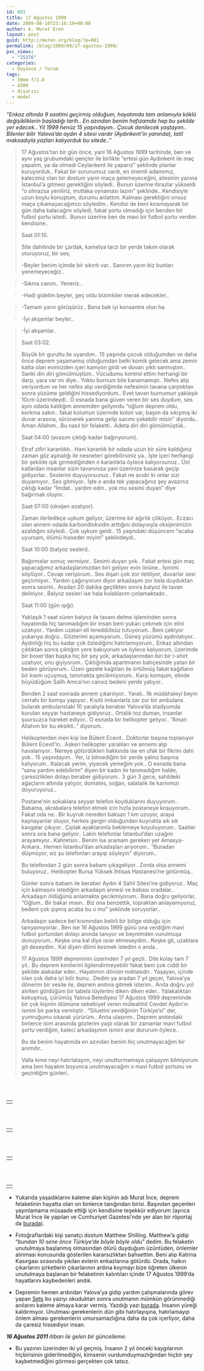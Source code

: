 ```yaml
---
id: 681
title: 17 Ağustos 1999
date: 2009-08-16T23:16:19+00:00
author: A. Murat Eren
layout: post
guid: http://meren.org/blog/?p=681
permalink: /blog/2009/08/17-agustos-1999/
pvc_views:
  - "25376"
categories:
  - Düşünce / Yorum
tags:
  - 50mm f/1.8
  - d300
  - dışarısı
  - model
---
```

_&#8220;Enkaz altında 9 saatimi geçirmiş olduğum, hayatımda tam anlamıyla köklü değişikliklerin başladığı tarih.. En azından benim hafızamda hep bu şekilde yer edecek.. Yıl 1999 henüz 15 yaşındayım.. Çocuk denilecek yaştayım.. Bilenler bilir Yalova&#8217;da aydın 4 sitesi vardır (Aydınkent&#8217;in yanında), tatil maksadıyla yazları kalıyorduk bu sitede..&#8221;_

> 17 Ağustos&#8217;tan bir gün önce, yani 16 Ağustos 1999 tarihinde, ben ve aynı yaş grubumdaki gençler ile birlikte &#8220;ertesi gün Aydınkent ile maç yapalım, ya da olmadı Ceylankent ile yaparız&#8221; şeklinde planlar kuruyorduk.. Fakat bir sorunumuz vardı, en önemli adamımız, kalecimiz olan bir dostum yarın maça gelemeyeceğini, ailesinin yanına İstanbul&#8217;a gitmesi gerektiğini söyledi.. Bunun üzerine itirazlar yükseldi &#8220;o olmazsa yeniliriz, mutlaka oynaması lazım&#8221; şeklinde.. Kendisiyle uzun boylu konuştum, durumu anlattım. Kalması gerektiğini onsuz maça çıkamayacağımızı söyledim.. Kendisi de beni kıramayarak bir gün daha kalacağını söyledi, fakat şortu olmadığı için benden bir futbol şortu istedi.. Bunun üzerine ben de mavi bir futbol şortu verdim kendisine..
> 
> Saat 01:10.
> 
> Site dahilinde bir çardak, kamelya tarzı bir yerde takım olarak oturuyoruz, bir ses;
> 
> -Beyler benim içimde bir sıkıntı var.. Sanırım yarın biz bunları yenemeyeceğiz..
  
> -Sıkma canını.. Yeneriz..
  
> -Hadi gidelim beyler, geç oldu bizimkiler merak edecekler..
  
> -Tamam yarın görüşürüz.. Bana bak iyi konsantre olun ha.
  
> -İyi akşamlar beyler..
  
> -İyi akşamlar..
> 
> Saat 03:02.
> 
> Büyük bir gurultu ile uyandım.. 15 yaşında çocuk olduğumdan ve daha önce deprem yaşamamış olduğumdan belki komik gelecek ama zemin katta olan evimizden içeri kamyon girdi ve duvarı yıktı sanmıştım.. Sanki diri diri gömülmüştüm.. Vücudumu kontrol ettim herhangi bir darp, yara var mı diye.. Yoktu burnum bile kanamamıştı.. Nefes alıp veriyordum ve her nefes alıp verdiğimde nefesimin tavana çarptıktan sonra yüzüme geldiğini hissediyordum.. Evet tavan burnumun yaklaşık 10cm üzerindeydi.. O esnada bana güven veren bir ses duydum, ses aynı odada kaldığım annemden geliyordu &#8220;oğlum deprem oldu, korkma sakın.. fakat kolumun üzerinde kolon var, başım da sıkışmış iki duvar arasına, sürünerek yanıma gelip sacımı çekebilir misin&#8221; diyordu.. Aman Allahım.. Bu nasıl bir felaketti.. Adeta diri diri gömülmüştük..
> 
> Saat 04:00 (avazım çıktığı kadar bağırıyorum).
> 
> Etraf zifiri karanlıktı.. Hani karanlık bir odada uzun bir süre kaldığınız zaman göz aşinalığı ile nesneleri görebilirsiniz ya.. İşte içeri herhangi bir şekilde ışık girmediğinden o karanlıkta öylece kalıyorsunuz.. Üst katlardan insanlar sizin tavanınıza yani üzerinize basarak geçip gidiyorlar.. Seslerini duyuyorsunuz.. Fakat ne acıdır ki onlar sizi duyamıyor.. Ses gitmiyor.. İşte o anda tek yapacağınız şey avazınız çıktığı kadar &#8220;İmdat.. yardım edin.. yok mu sesimi duyan&#8221; diye bağırmak oluyor..
> 
> Saat 07:00 (oksijen azalıyor).
> 
> Zaman ilerledikçe uykum geliyor, üzerime bir ağırlık çöküyor.. Eczacı olan annem odada karbondioksidin arttığını dolayısıyla oksijenimizin azaldığını söyledi.. Çok uykum geldi.. 15 yaşındaki düşüncem &#8220;acaba uyursam, ölümü hisseder miyim&#8221; şeklindeydi..
> 
> Saat 10:00 (balyoz sesleri).
> 
> Bağırmalar sonuç vermiyor.. Sesimi duyan yok.. Fakat ertesi gün maç yapacağımız arkadaşlarımızdan biri geliyor evin önüne.. İsmimi söylüyor.. Cevap veriyorum.. Ses dışarı çok zor iletiliyor, duvarlar sesi geçirmiyor.. Yardım çağırıyorum diyor arkadaşım zor bela duyduktan sonra sesimi.. Aradan 20 dakika geçtikten sonra balyoz ile tavan deliniyor.. Balyoz sesleri ise hala kulaklarım çınlamaktadır..
> 
> Saat 11:00 (gün ışığı).
> 
> Yaklaşık 1 saat süren balyoz ile tavanı delme işleminden sonra hayatımda hiç tanımadığım bir insan beni yukarı çekmek için elini uzatıyor.. Yardım uzatan eli tereddütsüz tutuyorum.. Beni çekiyor yukarıya doğru.. Gözlerimi açamıyorum.. Güneş yüzümü aydınlatıyor.. Aydınlığı hiç bu kadar çok özlediğimi hatırlamıyorum.. Enkaz altından çıktıktan sonra çıktığım yere bakıyorum ve öylece kalıyorum, üzerimde bir boxer&#8217;dan başka hiç bir şey yok, arkadaşlarımdan biri bir t-shirt uzatıyor, onu giyiyorum.. Çıktığımda apartmanın bahçesinde yatan bir beden görüyorum.. Üzeri gazete kağıtları ile örtülmüş fakat kağıtların bir kısmı uçuşmuş, tanımakta gecikmiyorum.. Karşı komşum, elinde büyüdüğüm Salih Amca&#8217;nın cansız bedeni yerde yatıyor..
> 
> Benden 2 saat sonrada annem çıkarılıyor.. Yaralı.. İlk müdahaleyi beyin cerrahı bir komşu yapıyor.. Kısıtlı imkanlarla zar zor bir ambulans bularak ambulanstaki 10 yaralıyla beraber Yalova&#8217;da stadyumda kurulan seyyar hastaneye gidiyoruz.. Ortalık toz duman, insanlar şuursuzca hareket ediyor.. O esnada bir helikopter geliyor.. &#8220;Aman Allahım bir bu eksikti..&#8221; diyorum..
> 
> Helikopterden inen kişi ise Bülent Ecevit.. Doktorlar başına toplanıyor Bülent Ecevit&#8217;in.. Askeri helikopter yaralıları ve annemi alıp havalanıyor.. Nereye götürdükleri hakkında ise en ufak bir fikrim dahi yok.. 15 yaşındayım.. Yer, iz bilmediğim bir yerde yalnız başıma kalıyorum.. Kalacak yerim, yiyecek yemeğim yok.. O esnada bana &#8220;sana yardım edebilirim&#8221; diyen bir kadın ile tanımadığım halde, çaresizlikten dolayı beraber gidiyorum.. 3 gün 3 gece, sahildeki ağaçların altında yatıyor, domates, soğan, salatalık ile karnımızı doyuruyoruz..
> 
> Postane&#8217;nin sokaklara seyyar telefon koyduklarını duyuyorum.. Babama, akrabalara telefon etmek icin hızla postaneye koşuyorum.. Fakat oda ne.. Bir kuyruk nereden baksan 1 km uzuyor, araya kaynayanlar oluyor, herkes gergin olduğundan kuyrukta sık sık kavgalar çıkıyor.. Çıplak ayaklarımla beklemeye koyuluyorum.. Saatler sonra sıra bana geliyor.. Lakin telefonlar İstanbul&#8217;dan uzağını arayamıyor.. Kahretsin.. Benim ise aramam gereken yer Amasya-Ankara.. Hemen İstanbul&#8217;dan arkadaşları arıyorum.. &#8220;Buradan düşmüyor, siz şu telefonları arayıp söyleyin&#8221; diyorum..
> 
> Bu telefondan 2 gün sonra babam çıkageliyor.. Zorda olsa annemi buluyoruz.. Helikopter Bursa Yüksek İhtisas Hastanesi&#8217;ne götürmüş..
> 
> Günler sonra babam ile beraber Aydın 4 Sahil Sitesi&#8217;ne gidiyoruz.. Maç için kalmasını istediğim arkadaşın annesi ve babası oradalar.. Arkadaşın öldüğünü anlamakta gecikmiyorum.. Bana doğru geliyorlar, &#8220;Oğlum.. Bir bakar mısın.. Biz ona benzettik, topraktan anlayamıyoruz, bedeni çok şişmiş acaba bu o mu&#8221; şeklinde soruyorlar..
> 
> Arkadaşın sadece bel kısmından belirli bir bölge olduğu için tanıyamıyorlar.. Ben ise 16 Ağustos 1999 günü ona verdiğim mavi futbol şortundan dolayı anında tanıyor ve beynimden vurulmuşa donuyorum.. Keşke ona kal diye ısrar etmeseydim.. Keşke git, uzaklara git deseydim.. Kal diyen dilimi kesmek istedim o anda..
> 
> 17 Ağustos 1999 depreminin üzerinden 7 yıl geçti.. Dile kolay tam 7 yıl.. Bu deprem kimilerini ilgilendirmeyebilir fakat beni çok ciddi bir şekilde alakadar eder.. Hayatımın dönüm noktasıdır.. Yaşayan, içinde olan çok daha iyi bilir bunu.. Dedim ya aradan 7 yıl geçer, Yalova&#8217;ya dönerim bir vesile ile, deprem anıtına gitmek isterim.. Anıta doğru yol alırken gördüğüm bir tabela tüylerimi diken diken eder.. Yalakalıktan kokuşmuş, çürümüş Yalova Belediyesi 17 Ağustos 1999 depreminde bir çok kişinin ölümüne sebebiyet veren müteahhit Cevdet Aydın&#8217;ın ismini bir parka vermiştir.. &#8220;Siluetini sevdiğimin Türkiye&#8217;si&#8221; der, yumruğumu sıkarak yürürüm.. Anıta ulaşırım.. Deprem anıtındaki binlerce isim arasında gözlerim yaşlı olarak bir zamanlar mavi futbol şortu verdiğim, kaleci arkadaşımın ismini arar dururum öylece..
> 
> Bu da benim hayatımda en azından benim hiç unutmayacağım bir anımdır..
> 
> Valla kime neyi hatırlatayım, neyi unutturmamaya çalışayım bilmiyorum ama ben hayatım boyunca unutmayacağım o mavi futbol şortunu ve geçirdiğim günleri..

<br class="blank" /><br class="blank" />

<table border="0" width="100%">
  <tr>
    <td align="center">
      <img src="{{ site.baseurl }}/images/17-agustos-1999-01.jpg" alt="" />
    </td>
  </tr>
</table>

<br class="blank" /><br class="blank" />

<table border="0" width="100%">
  <tr>
    <td align="center">
      <img src="{{ site.baseurl }}/images/17-agustos-1999-02.jpg" alt="" />
    </td>
  </tr>
</table>

<br class="blank" /><br class="blank" />

<table border="0" width="100%">
  <tr>
    <td align="center">
      <img src="{{ site.baseurl }}/images/17-agustos-1999-03.jpg" alt="" />
    </td>
  </tr>
</table>

<br class="blank" /><br class="blank" />

<table border="0" width="100%">
  <tr>
    <td align="center">
      <img src="{{ site.baseurl }}/images/17-agustos-1999-04.jpg" alt="" />
    </td>
  </tr>
</table>

  * Yukarıda yaşadıklarını kaleme alan kişinin adı Murat İnce, deprem felaketinin hayatta olan on binlerce tanığından birisi. Başından geçenleri yayınlamama müsaade ettiği için kendisine teşekkür ediyorum (ayrıca Murat İnce ile yapılan ve Cumhuriyet Gazetesi&#8217;nde yer alan bir röportaj da [burada](http://www.cumhuriyet.com.tr/?im=yhs&hn=75686)).

  * Fotoğraflardaki kişi sanatçı dostum Matthew Shilling. Matthew&#8217;a gidip &#8220;_bundan 10 sene önce Türkiye&#8217;de böyle böyle oldu_&#8221; dedim. Bu felaketin unutulmaya başlanmış olmasından ötürü duyduğum üzüntüden, önlemler alınması konusunda gösterilen kararsızlıktan bahsettim. Beni alıp Katrina Kasırgası sırasında yıkılan evlerin enkazlarına götürdü. Orada, halkın çıkarlarını şirketlerin çıkarlarının ardına koymayı bize öğreten ülkenin unutulmaya başlanan bir felaketinin kalıntıları içinde 17 Ağustos 1999&#8217;da hayatlarını kaybedenleri andık.
  * Depremin hemen ardından Yalova&#8217;ya gidip yardım çalışmalarında görev yapan [Sets](http://blog.sets.subicon.net/) bu yazıyı okuduktan sonra unutmanın mümkün görünmediği anılarını kaleme almaya karar vermiş. Yazdığı yazı [burada](http://blog.sets.subicon.net/2009/08/17-agustos-1999-deprem-guncesi.html). İnsanın yüreği kaldırmıyor. Unutması gerekenlerin dün gibi hatırlayışına, hatırlamayıp önlem alması gerekenlerin umursamazlığına daha da çok içerliyor, daha da çaresiz hissediyor insan.

_**16 Ağustos 2011** itibarı ile gelen bir güncelleme:_

  * Bu yazının üzerinden iki yıl geçmiş. İnsanın 2 yıl önceki kaygılarının hiçbirisinin giderilmediğini, kimsenin vurdumduymazlığından hiçbir şey kaybetmediğini görmesi gerçekten çok tatsız.
